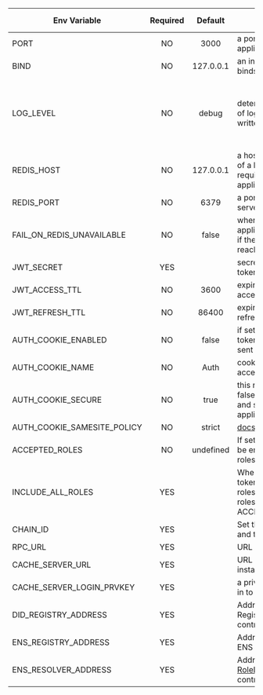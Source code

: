 | Env Variable                | Required |  Default  | Description                                                                                                                                                                                        | Allowed values                                               |
|-----------------------------|:--------:|:---------:|----------------------------------------------------------------------------------------------------------------------------------------------------------------------------------------------------|--------------------------------------------------------------|
| PORT                        |    NO    |   3000    | a port number application listens on                                                                                                                                                               | integer                                                      |
| BIND                        |    NO    | 127.0.0.1 | an inteface applicatio binds to                                                                                                                                                                    | ip number                                                    |
| LOG_LEVEL                   |    NO    |   debug   | determines which level of log messages are written                                                                                                                                                 | 'silent', 'fatal', 'error', 'warn', 'info', 'debug', 'trace' |   
| REDIS_HOST                  |    NO    | 127.0.0.1 | a hostname or ip address of a Redis server required by the application                                                                                                                             | host or ip address                                           |  
| REDIS_PORT                  |    NO    |   6379    | a port number of a Redis server                                                                                                                                                                    | integer                                                      | 
| FAIL_ON_REDIS_UNAVAILABLE   |    NO    |   false   | when set to true, application will not start if the Redis server is not reachable                                                                                                                  | boolean                                                      |
| JWT_SECRET                  |   YES    |           | secret used to sign JWT tokens                                                                                                                                                                     | string                                                       |
| JWT_ACCESS_TTL              |    NO    |   3600    | expiration time of an access token                                                                                                                                                                 | integer                                                      |
| JWT_REFRESH_TTL             |    NO    |   86400   | expiration time of a refresh token                                                                                                                                                                 | integer                                                      |
| AUTH_COOKIE_ENABLED         |    NO    |   false   | if set to true access token is also going to be sent as a cookie                                                                                                                                   | boolean                                                      |         
| AUTH_COOKIE_NAME            |    NO    |   Auth    | cookie name for storing access token                                                                                                                                                               | string                                                       |
| AUTH_COOKIE_SECURE          |    NO    |   true    | this needs to be set to false when developing and serving the application over http                                                                                                                | boolean                                                      |
| AUTH_COOKIE_SAMESITE_POLICY |    NO    |  strict   | [docs](https://www.npmjs.com/package/express-session#cookiesamesite)                                                                                                                               | boolean                                                      |
| ACCEPTED_ROLES              |    NO    | undefined | If set, user is required to be enrolled to any of the roles specified                                                                                                                              | comma-separated strings                                      |
| INCLUDE_ALL_ROLES           |   YES    |           | When set to true access token will include all user roles, otherwise only roles matching ACCEPTED_ROLES                                                                                            | boolean                                                      |
| CHAIN_ID                    |   YES    |           | Set this to `73799` for Volta and to `246` for EWC                                                                                                                                                 | number                                                       |
| RPC_URL                     |   YES    |           | URL of the RPC node                                                                                                                                                                                | url                                                          |
| CACHE_SERVER_URL            |   YES    |           | URL of the  SSI_HUB instance                                                                                                                                                                       | url                                                          |
| CACHE_SERVER_LOGIN_PRVKEY   |   YES    |           | a private key used to log in to the SSI-HUB                                                                                                                                                        | string                                                       |
| DID_REGISTRY_ADDRESS        |   YES    |           | Address of deployed DID Registry ([ERC1056](https://github.com/uport-project/ethr-did-registry/blob/master/contracts/EthereumDIDRegistry.sol)) contract                                            | string                                                       |
| ENS_REGISTRY_ADDRESS        |   YES    |           | Address of deployed ENS Registry contract                                                                                                                                                          | string                                                       |
| ENS_RESOLVER_ADDRESS        |   YES    |           | Address of deployed [RoleDefinitionResolverV2](https://github.com/energywebfoundation/ew-credentials/blob/develop/packages/credential-governance/contracts/RoleDefinitionResolverV2.sol)  contract | string                                                       |
